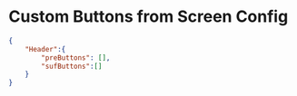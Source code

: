 # Custom Buttons from Screen Config

```json
{
    "Header":{
        "preButtons": [],
        "sufButtons":[]
    }
}
```
